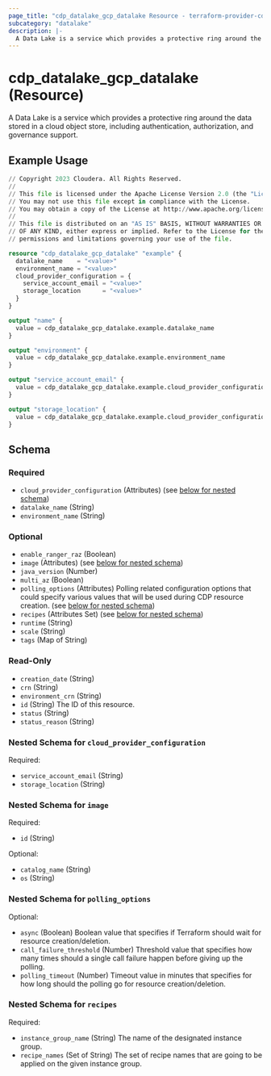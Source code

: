 ```yaml
---
page_title: "cdp_datalake_gcp_datalake Resource - terraform-provider-cdp"
subcategory: "datalake"
description: |-
  A Data Lake is a service which provides a protective ring around the data stored in a cloud object store, including authentication, authorization, and governance support.
---
```


# cdp_datalake_gcp_datalake (Resource)

A Data Lake is a service which provides a protective ring around the data stored in a cloud object store, including authentication, authorization, and governance support.

## Example Usage

```terraform
// Copyright 2023 Cloudera. All Rights Reserved.
//
// This file is licensed under the Apache License Version 2.0 (the "License").
// You may not use this file except in compliance with the License.
// You may obtain a copy of the License at http://www.apache.org/licenses/LICENSE-2.0.
//
// This file is distributed on an "AS IS" BASIS, WITHOUT WARRANTIES OR CONDITIONS
// OF ANY KIND, either express or implied. Refer to the License for the specific
// permissions and limitations governing your use of the file.

resource "cdp_datalake_gcp_datalake" "example" {
  datalake_name    = "<value>"
  environment_name = "<value>"
  cloud_provider_configuration = {
    service_account_email = "<value>"
    storage_location      = "<value>"
  }
}

output "name" {
  value = cdp_datalake_gcp_datalake.example.datalake_name
}

output "environment" {
  value = cdp_datalake_gcp_datalake.example.environment_name
}

output "service_account_email" {
  value = cdp_datalake_gcp_datalake.example.cloud_provider_configuration.service_account_email
}

output "storage_location" {
  value = cdp_datalake_gcp_datalake.example.cloud_provider_configuration.storage_location
}
```

<!-- schema generated by tfplugindocs -->
## Schema

### Required

- `cloud_provider_configuration` (Attributes) (see [below for nested schema](#nestedatt--cloud_provider_configuration))
- `datalake_name` (String)
- `environment_name` (String)

### Optional

- `enable_ranger_raz` (Boolean)
- `image` (Attributes) (see [below for nested schema](#nestedatt--image))
- `java_version` (Number)
- `multi_az` (Boolean)
- `polling_options` (Attributes) Polling related configuration options that could specify various values that will be used during CDP resource creation. (see [below for nested schema](#nestedatt--polling_options))
- `recipes` (Attributes Set) (see [below for nested schema](#nestedatt--recipes))
- `runtime` (String)
- `scale` (String)
- `tags` (Map of String)

### Read-Only

- `creation_date` (String)
- `crn` (String)
- `environment_crn` (String)
- `id` (String) The ID of this resource.
- `status` (String)
- `status_reason` (String)

<a id="nestedatt--cloud_provider_configuration"></a>
### Nested Schema for `cloud_provider_configuration`

Required:

- `service_account_email` (String)
- `storage_location` (String)


<a id="nestedatt--image"></a>
### Nested Schema for `image`

Required:

- `id` (String)

Optional:

- `catalog_name` (String)
- `os` (String)


<a id="nestedatt--polling_options"></a>
### Nested Schema for `polling_options`

Optional:

- `async` (Boolean) Boolean value that specifies if Terraform should wait for resource creation/deletion.
- `call_failure_threshold` (Number) Threshold value that specifies how many times should a single call failure happen before giving up the polling.
- `polling_timeout` (Number) Timeout value in minutes that specifies for how long should the polling go for resource creation/deletion.


<a id="nestedatt--recipes"></a>
### Nested Schema for `recipes`

Required:

- `instance_group_name` (String) The name of the designated instance group.
- `recipe_names` (Set of String) The set of recipe names that are going to be applied on the given instance group.